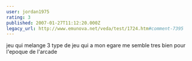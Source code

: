 ```yaml
---
user: jordan1975
rating: 3
published: 2007-01-27T11:12:20.000Z
legacy_url: http://www.emunova.net/veda/test/1724.htm#comment-7395
---
```

jeu qui melange 3 type de jeu qui a mon egare me semble tres bien pour l'epoque de l'arcade